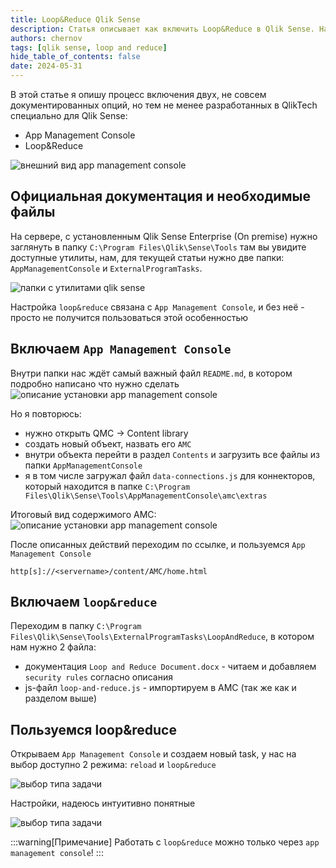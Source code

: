 ```yaml
---
title: Loop&Reduce Qlik Sense
description: Статья описывает как включить Loop&Reduce в Qlik Sense. Нарезка приложений по определенным полям (как в QlikView)
authors: chernov
tags: [qlik sense, loop and reduce]
hide_table_of_contents: false
date: 2024-05-31
---
```


В этой статье я опишу процесс включения двух, не совсем документированных опций, но тем не менее разработанных в QlikTech специально для Qlik Sense:

- App Management Console
- Loop&Reduce

![внешний вид app management console](/img/blog/2024/05-31/1.png)
<!-- truncate -->

## Официальная документация и необходимые файлы

На сервере, с установленным Qlik Sense Enterprise (On premise) нужно заглянуть в папку `C:\Program Files\Qlik\Sense\Tools` там вы увидите доступные утилиты, нам, для текущей статьи нужно две папки: `AppManagementConsole` и `ExternalProgramTasks`.

![папки с утилитами qlik sense](/img/blog/2024/05-31/2.png)

Настройка `loop&reduce` связана с `App Management Console`, и без неё - просто не получится пользоваться этой особенностью

## Включаем `App Management Console`

Внутри папки нас ждёт самый важный файл `README.md`, в котором подробно написано что нужно сделать
![описание установки app management console](/img/blog/2024/05-31/3.png)

Но я повторюсь:

- нужно открыть QMC -> Content library
- создать новый объект, назвать его `AMC`
- внутри объекта перейти в раздел `Contents` и загрузить все файлы из папки `AppManagementConsole`
- я в том числе загружал файл `data-connections.js` для коннекторов, который находится в папке `C:\Program Files\Qlik\Sense\Tools\AppManagementConsole\amc\extras`

Итоговый вид содержимого AMC:
![описание установки app management console](/img/blog/2024/05-31/4.png)

После описанных действий переходим по ссылке, и пользуемся `App Management Console`

```text
http[s]://<servername>/content/AMC/home.html
```

## Включаем `loop&reduce`

Переходим в папку `C:\Program Files\Qlik\Sense\Tools\ExternalProgramTasks\LoopAndReduce`, в котором нам нужно 2 файла:

- документация `Loop and Reduce Document.docx` - читаем и добавляем `security rules` согласно описания
- js-файл `loop-and-reduce.js` - импортируем в AMC (так же как и разделом выше)

## Пользуемся loop&reduce

Открываем `App Management Console` и создаем новый task, у нас на выбор доступно 2 режима: `reload` и `loop&reduce`

![выбор типа задачи](/img/blog/2024/05-31/5.png)

Настройки, надеюсь интуитивно понятные

![выбор типа задачи](/img/blog/2024/05-31/6.png)

:::warning[Примечание]
Работать с `loop&reduce` можно только через `app management console`!
:::
